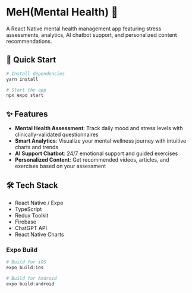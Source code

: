 # MeH(Mental Health) 🧠

A React Native mental health management app featuring stress assessments, analytics, AI chatbot support, and personalized content recommendations.

## 🚀 Quick Start

```bash
# Install dependencies
yarn install

# Start the app
npx expo start
```

## ✨ Features

- **Mental Health Assessment**: Track daily mood and stress levels with clinically-validated questionnaires
- **Smart Analytics**: Visualize your mental wellness journey with intuitive charts and trends
- **AI Support Chatbot**: 24/7 emotional support and guided exercises
- **Personalized Content**: Get recommended videos, articles, and exercises based on your assessment

## 🛠️ Tech Stack

- React Native / Expo
- TypeScript
- Redux Toolkit
- Firebase
- ChatGPT API
- React Native Charts

### Expo Build

```bash
# Build for iOS
expo build:ios

# Build for Android
expo build:android
```

